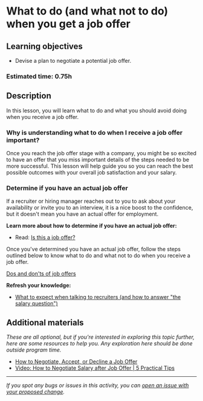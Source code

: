 # What to do (and what not to do) when you get a job offer

## Learning objectives

- Devise a plan to negotiate a potential job offer.

### Estimated time: 0.75h

## Description

In this lesson, you will learn what to do and what you should avoid doing when you receive a job offer. 

### Why is understanding what to do when I receive a job offer important?

Once you reach the job offer stage with a company, you might be so excited to have an offer that you miss important details of the steps needed to be more successful. This lesson will help guide you so you can reach the best possible outcomes with your overall job satisfaction and your salary. 

### **Determine if you have an actual job offer**

If a recruiter or hiring manager reaches out to you to ask about your availability or invite you to an interview, it is a nice boost to the confidence, but it doesn't mean you have an actual offer for employment. 

 **Learn more about how to determine if you have an actual job offer:**

- Read: [Is this a job offer?](https://github.com/microverseinc/curriculum-professional-skills/blob/main/job-search/is-this-a-job-offer.md)

Once you've determined you have an actual job offer, follow the steps outlined below to know what to do and what not to do when you receive a job offer.

[Dos and don'ts of job offers](https://github.com/microverseinc/curriculum-professional-skills/blob/main/job-search/dos-and-donts-of-job-offers.md)

**Refresh your knowledge:**

- [What to expect when talking to recruiters (and how to answer "the salary question")](https://github.com/microverseinc/curriculum-professional-skills/blob/main/job-search/what-to-expect-when-talking-to-recruiters-and-how-to-answer-the-salary-question.md)

## Additional materials

*These are all optional, but if you're interested in exploring this topic further, here are some resources to help you. Any exploration here should be done outside program time.*

- [How to Negotiate, Accept, or Decline a Job Offer](https://www.thebalancecareers.com/how-to-negotiate-accept-or-decline-a-job-offer-2061398)
- [Video: How to Negotiate Salary after Job Offer | 5 Practical Tips](https://www.youtube.com/watch?v=J30wmYgzVXM)


------

_If you spot any bugs or issues in this activity, you can [open an issue with your proposed change](https://github.com/microverseinc/curriculum-transversal-skills/blob/main/git-github/articles/open_issue.md)._
